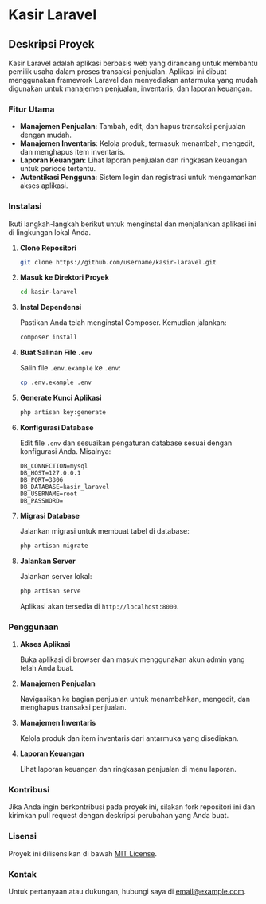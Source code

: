 # Kasir Laravel

## Deskripsi Proyek

Kasir Laravel adalah aplikasi berbasis web yang dirancang untuk membantu pemilik usaha dalam proses transaksi penjualan. Aplikasi ini dibuat menggunakan framework Laravel dan menyediakan antarmuka yang mudah digunakan untuk manajemen penjualan, inventaris, dan laporan keuangan.

### Fitur Utama

- **Manajemen Penjualan**: Tambah, edit, dan hapus transaksi penjualan dengan mudah.
- **Manajemen Inventaris**: Kelola produk, termasuk menambah, mengedit, dan menghapus item inventaris.
- **Laporan Keuangan**: Lihat laporan penjualan dan ringkasan keuangan untuk periode tertentu.
- **Autentikasi Pengguna**: Sistem login dan registrasi untuk mengamankan akses aplikasi.

### Instalasi

Ikuti langkah-langkah berikut untuk menginstal dan menjalankan aplikasi ini di lingkungan lokal Anda.

1. **Clone Repositori**

    ```bash
    git clone https://github.com/username/kasir-laravel.git
    ```

2. **Masuk ke Direktori Proyek**

    ```bash
    cd kasir-laravel
    ```

3. **Instal Dependensi**

    Pastikan Anda telah menginstal Composer. Kemudian jalankan:

    ```bash
    composer install
    ```

4. **Buat Salinan File `.env`**

    Salin file `.env.example` ke `.env`:

    ```bash
    cp .env.example .env
    ```

5. **Generate Kunci Aplikasi**

    ```bash
    php artisan key:generate
    ```

6. **Konfigurasi Database**

    Edit file `.env` dan sesuaikan pengaturan database sesuai dengan konfigurasi Anda. Misalnya:

    ```env
    DB_CONNECTION=mysql
    DB_HOST=127.0.0.1
    DB_PORT=3306
    DB_DATABASE=kasir_laravel
    DB_USERNAME=root
    DB_PASSWORD=
    ```

7. **Migrasi Database**

    Jalankan migrasi untuk membuat tabel di database:

    ```bash
    php artisan migrate
    ```

8. **Jalankan Server**

    Jalankan server lokal:

    ```bash
    php artisan serve
    ```

    Aplikasi akan tersedia di `http://localhost:8000`.

### Penggunaan

1. **Akses Aplikasi**

    Buka aplikasi di browser dan masuk menggunakan akun admin yang telah Anda buat.

2. **Manajemen Penjualan**

    Navigasikan ke bagian penjualan untuk menambahkan, mengedit, dan menghapus transaksi penjualan.

3. **Manajemen Inventaris**

    Kelola produk dan item inventaris dari antarmuka yang disediakan.

4. **Laporan Keuangan**

    Lihat laporan keuangan dan ringkasan penjualan di menu laporan.

### Kontribusi

Jika Anda ingin berkontribusi pada proyek ini, silakan fork repositori ini dan kirimkan pull request dengan deskripsi perubahan yang Anda buat.

### Lisensi

Proyek ini dilisensikan di bawah [MIT License](LICENSE).

### Kontak

Untuk pertanyaan atau dukungan, hubungi saya di [email@example.com](mailto:email@example.com).

